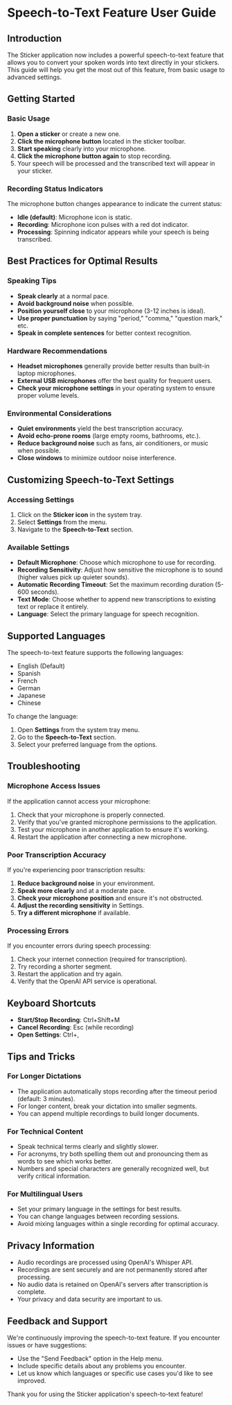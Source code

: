# Speech-to-Text Feature User Guide

## Introduction

The Sticker application now includes a powerful speech-to-text feature that allows you to convert your spoken words into text directly in your stickers. This guide will help you get the most out of this feature, from basic usage to advanced settings.

## Getting Started

### Basic Usage

1. **Open a sticker** or create a new one.
2. **Click the microphone button** located in the sticker toolbar.
3. **Start speaking** clearly into your microphone.
4. **Click the microphone button again** to stop recording.
5. Your speech will be processed and the transcribed text will appear in your sticker.

### Recording Status Indicators

The microphone button changes appearance to indicate the current status:

- **Idle (default)**: Microphone icon is static.
- **Recording**: Microphone icon pulses with a red dot indicator.
- **Processing**: Spinning indicator appears while your speech is being transcribed.

## Best Practices for Optimal Results

### Speaking Tips

- **Speak clearly** at a normal pace.
- **Avoid background noise** when possible.
- **Position yourself close** to your microphone (3-12 inches is ideal).
- **Use proper punctuation** by saying "period," "comma," "question mark," etc.
- **Speak in complete sentences** for better context recognition.

### Hardware Recommendations

- **Headset microphones** generally provide better results than built-in laptop microphones.
- **External USB microphones** offer the best quality for frequent users.
- **Check your microphone settings** in your operating system to ensure proper volume levels.

### Environmental Considerations

- **Quiet environments** yield the best transcription accuracy.
- **Avoid echo-prone rooms** (large empty rooms, bathrooms, etc.).
- **Reduce background noise** such as fans, air conditioners, or music when possible.
- **Close windows** to minimize outdoor noise interference.

## Customizing Speech-to-Text Settings

### Accessing Settings

1. Click on the **Sticker icon** in the system tray.
2. Select **Settings** from the menu.
3. Navigate to the **Speech-to-Text** section.

### Available Settings

- **Default Microphone**: Choose which microphone to use for recording.
- **Recording Sensitivity**: Adjust how sensitive the microphone is to sound (higher values pick up quieter sounds).
- **Automatic Recording Timeout**: Set the maximum recording duration (5-600 seconds).
- **Text Mode**: Choose whether to append new transcriptions to existing text or replace it entirely.
- **Language**: Select the primary language for speech recognition.

## Supported Languages

The speech-to-text feature supports the following languages:

- English (Default)
- Spanish
- French
- German
- Japanese
- Chinese

To change the language:

1. Open **Settings** from the system tray menu.
2. Go to the **Speech-to-Text** section.
3. Select your preferred language from the options.

## Troubleshooting

### Microphone Access Issues

If the application cannot access your microphone:

1. Check that your microphone is properly connected.
2. Verify that you've granted microphone permissions to the application.
3. Test your microphone in another application to ensure it's working.
4. Restart the application after connecting a new microphone.

### Poor Transcription Accuracy

If you're experiencing poor transcription results:

1. **Reduce background noise** in your environment.
2. **Speak more clearly** and at a moderate pace.
3. **Check your microphone position** and ensure it's not obstructed.
4. **Adjust the recording sensitivity** in Settings.
5. **Try a different microphone** if available.

### Processing Errors

If you encounter errors during speech processing:

1. Check your internet connection (required for transcription).
2. Try recording a shorter segment.
3. Restart the application and try again.
4. Verify that the OpenAI API service is operational.

## Keyboard Shortcuts

- **Start/Stop Recording**: Ctrl+Shift+M
- **Cancel Recording**: Esc (while recording)
- **Open Settings**: Ctrl+,

## Tips and Tricks

### For Longer Dictations

- The application automatically stops recording after the timeout period (default: 3 minutes).
- For longer content, break your dictation into smaller segments.
- You can append multiple recordings to build longer documents.

### For Technical Content

- Speak technical terms clearly and slightly slower.
- For acronyms, try both spelling them out and pronouncing them as words to see which works better.
- Numbers and special characters are generally recognized well, but verify critical information.

### For Multilingual Users

- Set your primary language in the settings for best results.
- You can change languages between recording sessions.
- Avoid mixing languages within a single recording for optimal accuracy.

## Privacy Information

- Audio recordings are processed using OpenAI's Whisper API.
- Recordings are sent securely and are not permanently stored after processing.
- No audio data is retained on OpenAI's servers after transcription is complete.
- Your privacy and data security are important to us.

## Feedback and Support

We're continuously improving the speech-to-text feature. If you encounter issues or have suggestions:

- Use the "Send Feedback" option in the Help menu.
- Include specific details about any problems you encounter.
- Let us know which languages or specific use cases you'd like to see improved.

Thank you for using the Sticker application's speech-to-text feature!
